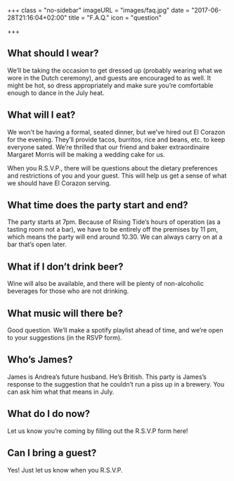 +++
class = "no-sidebar"
imageURL = "images/faq.jpg"
date = "2017-06-28T21:16:04+02:00"
title = "F.A.Q."
icon = "question"

+++
<!--more-->
## What should I wear?

We’ll be taking the occasion to get dressed up (probably wearing what we wore in the Dutch ceremony), and guests are encouraged to as well. It might be hot, so dress appropriately and make sure you’re comfortable enough to dance in the July heat. 

## What will I eat?

We won’t be having a formal, seated dinner, but we’ve hired out El Corazon for the evening. They’ll provide tacos, burritos, rice and beans, etc. to keep everyone sated. We’re thrilled that our friend and baker extraordinaire Margaret Morris will be making a wedding cake for us.

When you R.S.V.P., there will be questions about the dietary preferences and restrictions of you and your guest. This will help us get a sense of what we should have El Corazon serving. 

## What time does the party start and end?

The party starts at 7pm. Because of Rising Tide’s hours of operation (as a tasting room not a bar), we have to be entirely off the premises by 11 pm, which means the party will end around 10.30. We can always carry on at a bar that’s open later. 

## What if I don’t drink beer?

Wine will also be available, and there will be plenty of non-alcoholic beverages for those who are not drinking.

## What music will there be?

Good question. We’ll make a spotify playlist ahead of time, and we’re open to your suggestions (in the RSVP form).

## Who’s James?

James is Andrea’s future husband. He’s British. This party is James’s response to the suggestion that he couldn’t run a piss up in a brewery. You can ask him what that means in July. 

## What do I do now?

Let us know you’re coming by filling out the R.S.V.P form here!

## Can I bring a guest?

Yes! Just let us know when you R.S.V.P.
